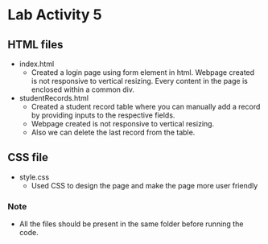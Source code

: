 # Lab Activity 5

## HTML files
- index.html
    - Created a login page using form element in html. Webpage created is not responsive to vertical resizing. Every content in the page is enclosed within a common div.
- studentRecords.html
    - Created a student record table where you can manually add a record by providing inputs to the respective fields.
    - Webpage created is not responsive to vertical resizing. 
    - Also we can delete the last record from the table.

## CSS file
- style.css
    - Used CSS to design the page and make the page more user friendly

### Note
- All the files should be present in the same folder before running the code.